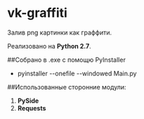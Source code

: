 # vk-graffiti
Залив png картинки как граффити.

Реализовано на **Python 2.7**.

##Собрано в .exe с помощю PyInstaller
 - pyinstaller --onefile --windowed Main.py

##Использованные сторонние модули:
 1. **PySide**
 2. **Requests**
